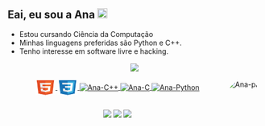 ## Eai, eu sou a Ana <img src="https://pic.sopili.net/pub/emoji/twitter/2/72x72/1f643.png" width=20 height=20>

- Estou cursando Ciência da Computação
- Minhas linguagens preferidas são Python e C++.
- Tenho interesse em software livre e hacking.
<div align="center">
  <a href="https://github.com/Aninhanesuto">
    <img align="center" height="180em" src="https://github-readme-stats.vercel.app/api?username=Aninhanesuto&show_icons=true&theme=dark&include_all_commits=true&count_private=true"/>
 <div style="display: inline_block"><br>    
 <img align="center" alt="Ana-HTML" height="30" width="40" src="https://raw.githubusercontent.com/devicons/devicon/master/icons/html5/html5-original.svg">
  <img align="center" alt="Ana-CSS" height="30" width="40" src="https://raw.githubusercontent.com/devicons/devicon/master/icons/css3/css3-original.svg">
  <img align="center" alt="Ana-C++" height="30" width="40" src="https://cdn.jsdelivr.net/gh/devicons/devicon@latest/icons/cplusplus/cplusplus-original.svg">
  <img align="center" alt="Ana-C" height="30" width="40" src="https://cdn.jsdelivr.net/gh/devicons/devicon@latest/icons/c/c-original.svg">
  <img align="center" alt="Ana-Python" height="30" width="40" src="https://cdn.jsdelivr.net/gh/devicons/devicon@latest/icons/python/python-original-wordmark.svg" >
<img align="right" alt="Ana-pic" height="200" style="border-radius:50px;" src="https://i.pinimg.com/originals/70/37/d4/7037d478852af21357f038fac2d2e9f6.gif">
</div>

  ##
  
 
<div> 
  <a href="https://www.instagram.com/anaclara.sesanamoreira/" target="_blank"><img src="https://img.shields.io/badge/-Instagram-%23E4405F?style=for-the-badge&logo=instagram&logoColor=white" target="_blank"></a>
  <a href = "mailto:aninhasesna@gmail.com"><img src="https://img.shields.io/badge/-Gmail-%23333?style=for-the-badge&logo=gmail&logoColor=white" target="_blank"></a>
  <a href = ""><img src="https://img.shields.io/badge/-LinkedIn-%230077B5?style=for-the-badge&logo=linkedin&logoColor=white" target="_blank"></a> 
  
  ###
  
</div>
